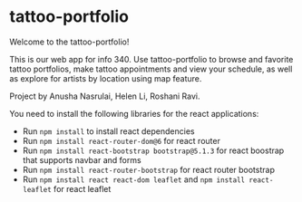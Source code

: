 # tattoo-portfolio

Welcome to the tattoo-portfolio!

This is our web app for info 340. Use tattoo-portfolio to browse and favorite tattoo portfolios, make tattoo appointments and view your schedule, as well as explore for artists by location using map feature. 

Project by Anusha Nasrulai, Helen Li, Roshani Ravi.

You need to install the following libraries for the react applications:

* Run `npm install` to install react dependencies
* Run `npm install react-router-dom@6` for react router
* Run `npm install react-bootstrap bootstrap@5.1.3` for react boostrap that supports navbar and forms
* Run `npm install react-router-bootstrap` for react router bootstrap
* Run `npm install react react-dom leaflet` and `npm install react-leaflet` for react leaflet
